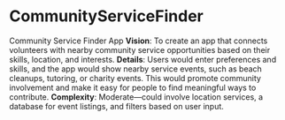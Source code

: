 # CommunityServiceFinder
Community Service Finder App
**Vision**: To create an app that connects volunteers with nearby community service opportunities based on their skills, location, and interests.
**Details**: Users would enter preferences and skills, and the app would show nearby service events, such as beach cleanups, tutoring, or charity events. This would promote community involvement and make it easy for people to find meaningful ways to contribute.
**Complexity**: Moderate—could involve location services, a database for event listings, and filters based on user input.
